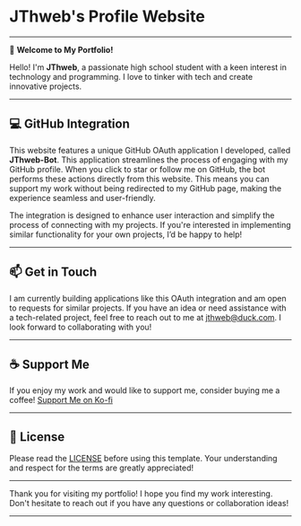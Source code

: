 # JThweb's Profile Website

---

👋 **Welcome to My Portfolio!**

Hello! I'm **JThweb**, a passionate high school student with a keen interest in technology and programming. I love to tinker with tech and create innovative projects.

---

## 💻 GitHub Integration

This website features a unique GitHub OAuth application I developed, called **JThweb-Bot**. This application streamlines the process of engaging with my GitHub profile. When you click to star or follow me on GitHub, the bot performs these actions directly from this website. This means you can support my work without being redirected to my GitHub page, making the experience seamless and user-friendly.

The integration is designed to enhance user interaction and simplify the process of connecting with my projects. If you're interested in implementing similar functionality for your own projects, I’d be happy to help!

---

## 📫 Get in Touch

I am currently building applications like this OAuth integration and am open to requests for similar projects. If you have an idea or need assistance with a tech-related project, feel free to reach out to me at [jthweb@duck.com](mailto:jthweb@duck.com). I look forward to collaborating with you!

---

## ☕ Support Me

If you enjoy my work and would like to support me, consider buying me a coffee! [Support Me on Ko-fi](https://ko-fi.com/jthweb)

---

## 📜 License

Please read the [LICENSE](LICENSE) before using this template. Your understanding and respect for the terms are greatly appreciated!

---

Thank you for visiting my portfolio! I hope you find my work interesting. Don't hesitate to reach out if you have any questions or collaboration ideas!

---
